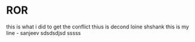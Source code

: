 # ROR


this is what i did to get the conflict thius is decond loine shshank
this is my line - sanjeev
sdsdsdjsd
sssss

